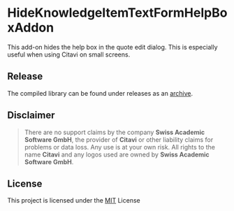 # HideKnowledgeItemTextFormHelpBoxAddon

This add-on hides the help box in the quote edit dialog. This is especially useful when using Citavi on small screens.

## Release

The compiled library can be found under releases as an [archive](./../../releases).

## Disclaimer

>There are no support claims by the company **Swiss Academic Software GmbH**, the provider of **Citavi** or other liability claims for problems or data loss. Any use is at your own risk. All rights to the name **Citavi** and any logos used are owned by **Swiss Academic Software GmbH**.

## License

This project is licensed under the [MIT](LICENSE) License
